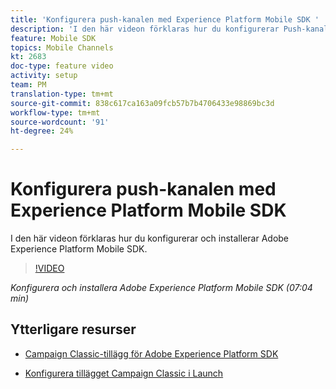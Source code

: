 ```yaml
---
title: 'Konfigurera push-kanalen med Experience Platform Mobile SDK '
description: 'I den här videon förklaras hur du konfigurerar Push-kanalen för Campaign Classic med Experience Cloud Mobile SDK. '
feature: Mobile SDK
topics: Mobile Channels
kt: 2683
doc-type: feature video
activity: setup
team: PM
translation-type: tm+mt
source-git-commit: 838c617ca163a09fcb57b7b4706433e98869bc3d
workflow-type: tm+mt
source-wordcount: '91'
ht-degree: 24%

---
```



# Konfigurera push-kanalen med Experience Platform Mobile SDK

I den här videon förklaras hur du konfigurerar och installerar Adobe Experience Platform Mobile SDK.

>[!VIDEO](https://video.tv.adobe.com/v/27699?quality=12)

*Konfigurera och installera Adobe Experience Platform Mobile SDK (07:04 min)*

## Ytterligare resurser

* [Campaign Classic-tillägg för Adobe Experience Platform SDK](https://helpx-internal.corp.adobe.com/content/help/en/campaign/kb/acc-aep-extension.html)

* [Konfigurera tillägget Campaign Classic i Launch](https://aep-sdks.gitbook.io/docs/using-mobile-extensions/adobe-campaignclassic)
